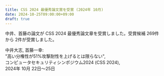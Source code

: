 ```yaml
---
title: CSS 2024 最優秀論文賞を受賞 (2024年 10月)
date: 2024-10-25T09:00:00+09:00
draft: true
---
```

中井、首藤の論文が CSS 2024 最優秀論文章を受賞しました。受賞候補 269件から 2件が受賞しました。

中井大志, 首藤一幸:<br>
"高い分権性が51%攻撃耐性を上げるとは限らない",<br>
コンピュータセキュリティシンポジウム2024 (CSS 2024),<br>
2024年 10月 22日～25日
